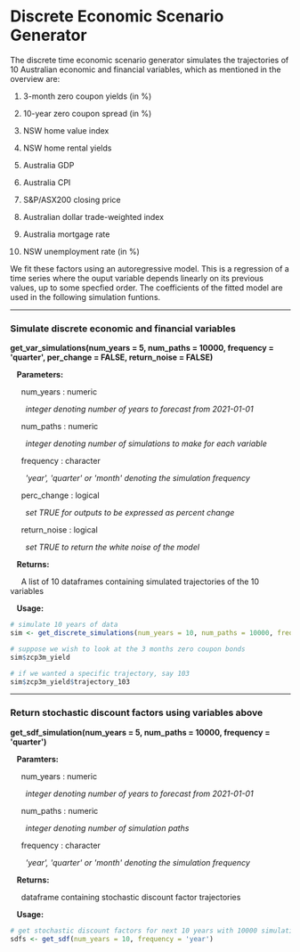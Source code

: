 # Discrete Economic Scenario Generator

The discrete time economic scenario generator simulates the trajectories of 10 Australian 
economic and financial variables, which as mentioned in the overview are: 

1. 3-month zero coupon yields (in %)

2. 10-year zero coupon spread (in %)

3. NSW home value index

4. NSW home rental yields

5. Australia GDP

6. Australia CPI 

7. S&P/ASX200 closing price

8. Australian dollar trade-weighted index

9. Australia mortgage rate

10. NSW unemployment rate (in %)

We fit these factors using an autoregressive model. This is a regression of a time series where
the ouput variable depends linearly on its previous values, up to some specfied order. The 
coefficients of the fitted model are used in the following simulation funtions.

---

### Simulate discrete economic and financial variables

**get_var_simulations(num_years = 5, num_paths = 10000, frequency = 'quarter', per_change = FALSE, return_noise = FALSE)**

&nbsp;&nbsp; **Parameters:**

&nbsp;&nbsp;&nbsp;&nbsp; num_years : numeric

&nbsp;&nbsp;&nbsp;&nbsp;&nbsp;&nbsp; *integer denoting number of years to forecast from 2021-01-01*

&nbsp;&nbsp;&nbsp;&nbsp; num_paths : numeric

&nbsp;&nbsp;&nbsp;&nbsp;&nbsp;&nbsp; *integer denoting number of simulations to make for each variable*

&nbsp;&nbsp;&nbsp;&nbsp; frequency : character

&nbsp;&nbsp;&nbsp;&nbsp;&nbsp;&nbsp; *'year', 'quarter' or 'month' denoting the simulation frequency*

&nbsp;&nbsp;&nbsp;&nbsp; perc_change : logical

&nbsp;&nbsp;&nbsp;&nbsp;&nbsp;&nbsp; *set TRUE for outputs to be expressed as percent change*

&nbsp;&nbsp;&nbsp;&nbsp; return_noise : logical 

&nbsp;&nbsp;&nbsp;&nbsp;&nbsp;&nbsp; *set TRUE to return the white noise of the model*

&nbsp;&nbsp; **Returns:**

&nbsp;&nbsp;&nbsp;&nbsp; A list of 10 dataframes containing simulated trajectories of the 10 variables

&nbsp;&nbsp; **Usage:**

```r
# simulate 10 years of data
sim <- get_discrete_simulations(num_years = 10, num_paths = 10000, frequency = 'year')

# suppose we wish to look at the 3 months zero coupon bonds
sim$zcp3m_yield

# if we wanted a specific trajectory, say 103
sim$zcp3m_yield$trajectory_103
```

---

### Return stochastic discount factors using variables above

**get_sdf_simulation(num_years = 5, num_paths = 10000, frequency = 'quarter')**

&nbsp;&nbsp; **Paramters:**

&nbsp;&nbsp;&nbsp;&nbsp; num_years : numeric

&nbsp;&nbsp;&nbsp;&nbsp;&nbsp;&nbsp; *integer denoting number of years to forecast from 2021-01-01*

&nbsp;&nbsp;&nbsp;&nbsp; num_paths : numeric

&nbsp;&nbsp;&nbsp;&nbsp;&nbsp;&nbsp; *integer denoting number of simulation paths*

&nbsp;&nbsp;&nbsp;&nbsp; frequency : character 

&nbsp;&nbsp;&nbsp;&nbsp;&nbsp;&nbsp; *'year', 'quarter' or 'month' denoting the simulation frequency*

&nbsp;&nbsp; **Returns:**

&nbsp;&nbsp;&nbsp;&nbsp; dataframe containing stochastic discount factor trajectories

&nbsp;&nbsp; **Usage:**

```r
# get stochastic discount factors for next 10 years with 10000 simulations 
sdfs <- get_sdf(num_years = 10, frequency = 'year')
```























